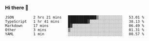 ### Hi there 👋

<!--
**akosbalasko/akosbalasko** is a ✨ _special_ ✨ repository because its `README.md` (this file) appears on your GitHub profile.

Here are some ideas to get you started:

- 🔭 I’m currently working on ...
- 🌱 I’m currently learning ...
- 👯 I’m looking to collaborate on ...
- 🤔 I’m looking for help with ...
- 💬 Ask me about ...
- 📫 How to reach me: ...
- 😄 Pronouns: ...
- ⚡ Fun fact: ...
-->
<!--START_SECTION:waka-->
```text
JSON         2 hrs 21 mins   █████████████▒░░░░░░░░░░░   53.01 % 
TypeScript   1 hr 41 mins    █████████▓░░░░░░░░░░░░░░░   38.13 % 
Markdown     17 mins         █▓░░░░░░░░░░░░░░░░░░░░░░░   06.49 % 
Other        3 mins          ▒░░░░░░░░░░░░░░░░░░░░░░░░   01.31 % 
YAML         1 min           ░░░░░░░░░░░░░░░░░░░░░░░░░   00.57 % 
```
<!--END_SECTION:waka-->
